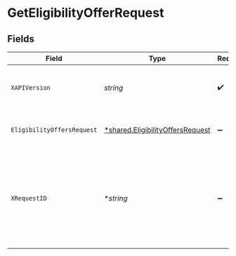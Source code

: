 # GetEligibilityOfferRequest


## Fields

| Field                                                                                                                      | Type                                                                                                                       | Required                                                                                                                   | Description                                                                                                                |
| -------------------------------------------------------------------------------------------------------------------------- | -------------------------------------------------------------------------------------------------------------------------- | -------------------------------------------------------------------------------------------------------------------------- | -------------------------------------------------------------------------------------------------------------------------- |
| `XAPIVersion`                                                                                                              | *string*                                                                                                                   | :heavy_check_mark:                                                                                                         | API version to be used. Format is in YYYY-MM-DD                                                                            |
| `EligibilityOffersRequest`                                                                                                 | [*shared.EligibilityOffersRequest](../../../pkg/models/shared/eligibilityoffersrequest.md)                                 | :heavy_minus_sign:                                                                                                         | Request body to check for eligibility for offers                                                                           |
| `XRequestID`                                                                                                               | **string*                                                                                                                  | :heavy_minus_sign:                                                                                                         | Request id for the API call. Can be used to resolve tech issues. Communicate this in your tech related queries to cashfree |